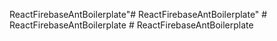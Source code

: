 ReactFirebaseAntBoilerplate"# ReactFirebaseAntBoilerplate" 
#   R e a c t F i r e b a s e A n t B o i l e r p l a t e  
 #   R e a c t F i r e b a s e A n t B o i l e r p l a t e  
 